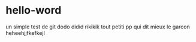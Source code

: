 # hello-word
un simple test de git dodo didid rikikik tout petiti pp  qui dit mieux le garcon
heheehjjfkefkejl
